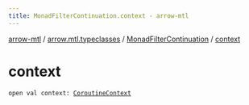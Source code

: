 ```yaml
---
title: MonadFilterContinuation.context - arrow-mtl
---
```


[arrow-mtl](../../index.html) / [arrow.mtl.typeclasses](../index.html) / [MonadFilterContinuation](index.html) / [context](./context.html)

# context

`open val context: `[`CoroutineContext`](https://kotlinlang.org/api/latest/jvm/stdlib/kotlin.coroutines/-coroutine-context/index.html)